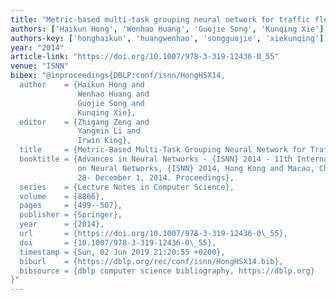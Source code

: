 ```yaml
---
title: "Metric-based multi-task grouping neural network for traffic flow forecasting"
authors: ['Haikun Hong', 'Wenhao Huang', 'Guojie Song', 'Kunqing Xie']
authors-key: ['honghaikun', 'huangwenhao', 'songguojie', 'xiekunqing']
year: "2014"
article-link: "https://doi.org/10.1007/978-3-319-12436-0_55"
venue: "ISNN"
bibex: "@inproceedings{DBLP:conf/isnn/HongHSX14,
  author    = {Haikun Hong and
               Wenhao Huang and
               Guojie Song and
               Kunqing Xie},
  editor    = {Zhigang Zeng and
               Yangmin Li and
               Irwin King},
  title     = {Metric-Based Multi-Task Grouping Neural Network for Traffic Flow Forecasting},
  booktitle = {Advances in Neural Networks - {ISNN} 2014 - 11th International Symposium
               on Neural Networks, {ISNN} 2014, Hong Kong and Macao, China, November
               28- December 1, 2014. Proceedings},
  series    = {Lecture Notes in Computer Science},
  volume    = {8866},
  pages     = {499--507},
  publisher = {Springer},
  year      = {2014},
  url       = {https://doi.org/10.1007/978-3-319-12436-0\_55},
  doi       = {10.1007/978-3-319-12436-0\_55},
  timestamp = {Sun, 02 Jun 2019 21:20:55 +0200},
  biburl    = {https://dblp.org/rec/conf/isnn/HongHSX14.bib},
  bibsource = {dblp computer science bibliography, https://dblp.org}
}"
---
```

